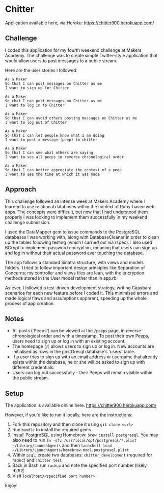 Chitter
=======

Application available here, via Heroku:
https://chitter900.herokuapp.com/

Challenge
---------
I coded this application for my fourth weekend challenge at Makers Academy. The challenge was to create simple Twitter-style application that would allow users to post messages to a public stream.


Here are the user stories I followed:


```
As a Maker
So that I can post messages on Chitter as me
I want to sign up for Chitter

As a Maker
So that I can post messages on Chitter as me
I want to log in to Chitter

As a Maker
So that I can avoid others posting messages on Chitter as me
I want to log out of Chitter

As a Maker
So that I can let people know what I am doing  
I want to post a message (peep) to chitter

As a Maker
So that I can see what others are saying  
I want to see all peeps in reverse chronological order

As a Maker
So that I can better appreciate the context of a peep
I want to see the time at which it was made
```

Approach
--------
This challenge followed an intense week at Makers Academy where I learned to use relational databases within the context of Ruby-based web apps. The concepts were difficult, but now that I had understood them properly I was looking to implement them successfully in my weekend challenge submission.

I used the DataMapper gem to issue commands to the PostgreSQL databases I was working with, along with DatabaseCleaner in order to clean up the tables following testing (which I carried out via rspec). I also used BCrypt to implement password encryption, meaning that users can sign up and log in without their actual password ever touching the database.

The app follows a standard Sinatra structure, with views and models folders. I tried to follow important design principles like Separation of Concerns; my controller and views files are lean, with the encryption methods stored in the User model rather than in app.rb

As ever, I followed a test-driven development strategy, writing Capybara scenarios for each new feature before I coded it. This minimised errors and made logical flaws and assumptions apparent, speeding up the whole process of app creation.

Notes
-----

* All posts ('Peeps') can be viewed at the `/peeps` page, in reverse-chronological order and with a timestamp. To post their own Peeps, users need to sign up or log in with an existing account.
* The homepage (`/`) allows users to sign up or log in. New accounts are initialised as rows in the postGresql database's 'users' table.
* If a user tries to sign up with an email address or username that already exists within the database, he or she will be asked to sign up with different credentials.
* Users can log out successfully - their Peeps will remain visible within the public stream.

Setup
-----
The application is available online here: https://chitter900.herokuapp.com/

However, if you'd like to run it locally, here are the instructions:

1. Fork this repository and then clone it using `git clone <url>`
2. Run `bundle` to install the required gems
3. Install PostgreSQL using Homebrew: `brew install postgresql`. You may also need to run `ln -sfv /usr/local/opt/postgresql/*.plist ~/Library/LaunchAgents` and then `launchctl load ~/Library/LaunchAgents/homebrew.mxcl.postgresql.plist`
4. Within `psql`, create two databases: `chitter_development` (required for rspec) and `chitter test`
5. Back in Bash run `rackup` and note the specified port number (likely 9292)
6. Visit `localhost/<specified port number>`

Enjoy!
